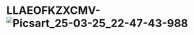 # LLAEOFKZXCMV-![Picsart_25-03-25_22-47-43-988](https://github.com/user-attachments/assets/37185135-fc90-4df4-882c-8afdb20672f3)
